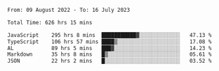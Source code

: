 
<!--START_SECTION:waka-->

```txt
From: 09 August 2022 - To: 16 July 2023

Total Time: 626 hrs 15 mins

JavaScript    295 hrs 8 mins  ███████████▓░░░░░░░░░░░░░   47.13 %
TypeScript    106 hrs 57 mins ████▒░░░░░░░░░░░░░░░░░░░░   17.08 %
AL            89 hrs 5 mins   ███▓░░░░░░░░░░░░░░░░░░░░░   14.23 %
Markdown      35 hrs 8 mins   █▒░░░░░░░░░░░░░░░░░░░░░░░   05.61 %
JSON          22 hrs 2 mins   █░░░░░░░░░░░░░░░░░░░░░░░░   03.52 %
```

<!--END_SECTION:waka-->











